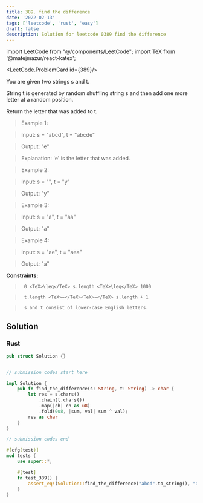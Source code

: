 ```yaml
---
title: 389. find the difference
date: '2022-02-13'
tags: ['leetcode', 'rust', 'easy']
draft: false
description: Solution for leetcode 0389 find the difference
---
```

import LeetCode from "@/components/LeetCode";
import TeX from '@matejmazur/react-katex';

<LeetCode.ProblemCard id={389}/>
 

  You are given two strings s and t.

  String t is generated by random shuffling string s and then add one more letter at a random position.

  Return the letter that was added to t.

   

 >   Example 1:

  

 >   Input: s <TeX>=</TeX> "abcd", t <TeX>=</TeX> "abcde"

 >   Output: "e"

 >   Explanation: 'e' is the letter that was added.

  

 >   Example 2:

  

 >   Input: s <TeX>=</TeX> "", t <TeX>=</TeX> "y"

 >   Output: "y"

  

 >   Example 3:

  

 >   Input: s <TeX>=</TeX> "a", t <TeX>=</TeX> "aa"

 >   Output: "a"

  

 >   Example 4:

  

 >   Input: s <TeX>=</TeX> "ae", t <TeX>=</TeX> "aea"

 >   Output: "a"

  

   

  **Constraints:**

  

 >   	0 <TeX>\leq</TeX> s.length <TeX>\leq</TeX> 1000

 >   	t.length <TeX>=</TeX><TeX>=</TeX> s.length + 1

 >   	s and t consist of lower-case English letters.


## Solution
### Rust
```rust
pub struct Solution {}


// submission codes start here

impl Solution {
    pub fn find_the_difference(s: String, t: String) -> char {
        let res = s.chars()
            .chain(t.chars())
            .map(|ch| ch as u8)
            .fold(0u8, |sum, val| sum ^ val);
        res as char
    }
}

// submission codes end

#[cfg(test)]
mod tests {
    use super::*;

    #[test]
    fn test_389() {
        assert_eq!(Solution::find_the_difference("abcd".to_string(), "abcde".to_string()), 'e');
    }
}

```

